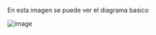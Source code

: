 En esta imagen se puede ver el diagrama basico

![image](https://github.com/user-attachments/assets/0b42ece5-024d-4a85-8a8b-384e32e21cc2)

